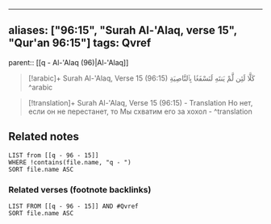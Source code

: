 
---
aliases: ["96:15", "Surah Al-'Alaq, verse 15", "Qur'an 96:15"]
tags: Qvref
---

parent:: [[q - Al-'Alaq (96)|Al-'Alaq]]

> [!arabic]+ Surah Al-'Alaq, Verse 15 (96:15)
> <span class="quran-arabic">كَلَّا لَئِن لَّمْ يَنتَهِ لَنَسْفَعًۢا بِٱلنَّاصِيَةِ</span>
^arabic

> [!translation]+ Surah Al-'Alaq, Verse 15 (96:15) - Translation
> Но нет, если он не перестанет, то Мы схватим его за хохол -
^translation



## Related notes
```dataview
LIST from [[q - 96 - 15]]
WHERE !contains(file.name, "q - ")
SORT file.name ASC
```

### Related verses (footnote backlinks)
```dataview
LIST FROM [[q - 96 - 15]] AND #Qvref
SORT file.name ASC
```

